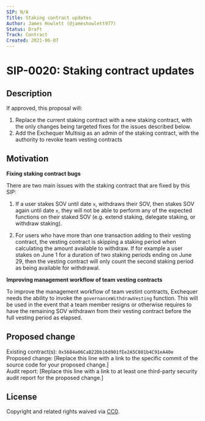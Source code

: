 ```yaml
---
SIP: N/A
Title: Staking contract updates
Author: James Howlett (@jameshowlett977)
Status: Draft
Track: Contract
Created: 2021-06-07
---
```


# SIP-0020: Staking contract updates

## Description  

If approved, this proposal will:

1. Replace the current staking contract with a new staking contract, with the only changes being targeted fixes for the issues described below.
2. Add the Exchequer Multisig as an admin of the staking contract, with the authority to revoke team vesting contracts

## Motivation  

**Fixing staking contract bugs**  

There are two main issues with the staking contract that are fixed by this SIP:

1. If a user stakes SOV until date `x`, withdraws their SOV, then stakes SOV again until date `x`, they will not be able to perform any of the expected functions on their staked SOV (e.g. extend staking, delegate staking, or withdraw staking).

2. For users who have more than one transaction adding to their vesting contract, the vesting contract is skipping a staking period when calculating the amount available to withdraw. If for example a user stakes on June 1 for a duration of two staking periods ending on June 29, then the vesting contract will only count the second staking period as being available for withdrawal.

**Improving management workflow of team vesting contracts**  

To improve the management workflow of team vestint contracts, Exchequer needs the ability to invoke the `governanceWithdrawVesting` function. This will be used in the event that a team member resigns or otherwise requires to have the remaining SOV withdrawn from their vesting contract before the full vesting period as elapsed.

## Proposed change  

Existing contract(s): `0x5684a06CaB22Db16d901fEe2A5C081b4C91eA40e`  
Proposed change: [Replace this line with a link to the specific commit of the source code for your proposed change.]  
Audit report: [Replace this line with a link to at least one third-party security audit report for the proposed change.]  

## License
Copyright and related rights waived via [CC0](https://creativecommons.org/publicdomain/zero/1.0/).